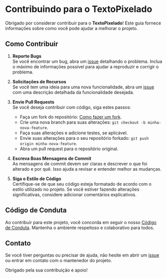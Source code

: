 # Contribuindo para o TextoPixelado

Obrigado por considerar contribuir para o **TextoPixelado**! Este guia fornece informações sobre como você pode ajudar a melhorar o projeto.

## Como Contribuir

1. **Reporte Bugs**  
   Se você encontrar um bug, abra um [issue](https://github.com/ricardo184/TextoPixelado/issues) detalhando o problema. Inclua o máximo de informações possível para ajudar a reproduzir e corrigir o problema.

2. **Solicitações de Recursos**  
   Se você tem uma ideia para uma nova funcionalidade, abra um [issue](https://github.com/ricardo184/TextoPixelado/issues) com uma descrição detalhada da funcionalidade desejada.

3. **Envie Pull Requests**  
   Se você deseja contribuir com código, siga estes passos:
   
   - Faça um fork do repositório: [Como fazer um fork](https://docs.github.com/en/github/get-started-with-github/fork-a-repo).
   - Crie uma nova branch para suas alterações: `git checkout -b minha-nova-feature`.
   - Faça suas alterações e adicione testes, se aplicável.
   - Envie suas alterações para o seu repositório forkado: `git push origin minha-nova-feature`.
   - Abra um pull request para o repositório original.

4. **Escreva Boas Mensagens de Commit**  
   As mensagens de commit devem ser claras e descrever o que foi alterado e por quê. Isso ajuda a revisar e entender melhor as mudanças.

5. **Siga o Estilo de Código**  
   Certifique-se de que seu código esteja formatado de acordo com o estilo utilizado no projeto. Se você estiver fazendo alterações significativas, considere adicionar comentários explicativos.

## Código de Conduta

Ao contribuir para este projeto, você concorda em seguir o nosso [Código de Conduta](CODE_OF_CONDUCT.md). Mantenha o ambiente respeitoso e colaborativo para todos.

## Contato

Se você tiver perguntas ou precisar de ajuda, não hesite em abrir um [issue](https://github.com/ricardo184/TextoPixelado/issues) ou entrar em contato com o mantenedor do projeto.

Obrigado pela sua contribuição e apoio!
